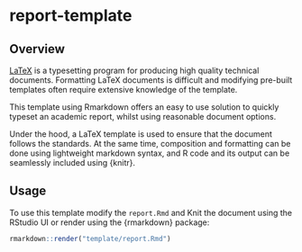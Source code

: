 
# report-template <!-- <img src="figures/logo.png" align="right" width="120"/> -->

<!-- badges: start -->
<!-- badges: end -->

## Overview

[LaTeX](http://www.latex-project.org/) is a typesetting program for
producing high quality technical documents. Formatting LaTeX documents
is difficult and modifying pre-built templates often require extensive
knowledge of the template.

This template using Rmarkdown offers an easy to use solution to quickly
typeset an academic report, whilst using reasonable document options.

Under the hood, a LaTeX template is used to ensure that the document
follows the standards. At the same time, composition and formatting can
be done using lightweight markdown syntax, and R code and its output can
be seamlessly included using {knitr}.

## Usage

To use this template modify the `report.Rmd` and Knit the document using
the RStudio UI or render using the {rmarkdown} package:

``` r
rmarkdown::render("template/report.Rmd")
```
